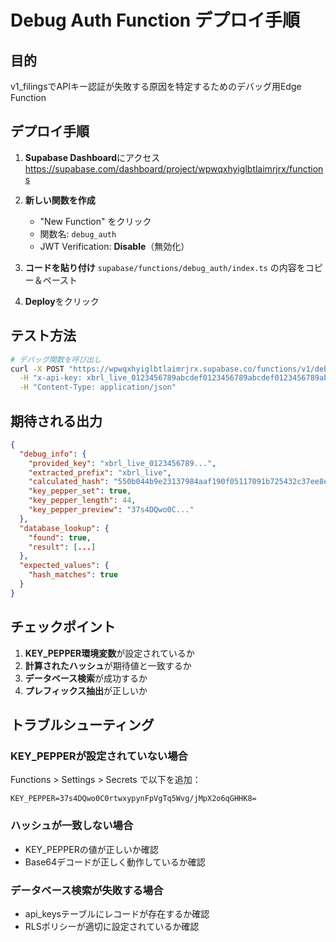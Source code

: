 # Debug Auth Function デプロイ手順

## 目的
v1_filingsでAPIキー認証が失敗する原因を特定するためのデバッグ用Edge Function

## デプロイ手順

1. **Supabase Dashboard**にアクセス
   https://supabase.com/dashboard/project/wpwqxhyiglbtlaimrjrx/functions

2. **新しい関数を作成**
   - "New Function" をクリック
   - 関数名: `debug_auth`
   - JWT Verification: **Disable**（無効化）

3. **コードを貼り付け**
   `supabase/functions/debug_auth/index.ts` の内容をコピー＆ペースト

4. **Deploy**をクリック

## テスト方法

```bash
# デバッグ関数を呼び出し
curl -X POST "https://wpwqxhyiglbtlaimrjrx.supabase.co/functions/v1/debug_auth" \
  -H "x-api-key: xbrl_live_0123456789abcdef0123456789abcdef0123456789abcdef0123456789abcd" \
  -H "Content-Type: application/json"
```

## 期待される出力

```json
{
  "debug_info": {
    "provided_key": "xbrl_live_0123456789...",
    "extracted_prefix": "xbrl_live",
    "calculated_hash": "550b044b9e23137984aaf190f05117091b725432c37ee8eddbcc165663490fd8",
    "key_pepper_set": true,
    "key_pepper_length": 44,
    "key_pepper_preview": "37s4DQwo0C..."
  },
  "database_lookup": {
    "found": true,
    "result": [...]
  },
  "expected_values": {
    "hash_matches": true
  }
}
```

## チェックポイント

1. **KEY_PEPPER環境変数**が設定されているか
2. **計算されたハッシュ**が期待値と一致するか
3. **データベース検索**が成功するか
4. **プレフィックス抽出**が正しいか

## トラブルシューティング

### KEY_PEPPERが設定されていない場合
Functions > Settings > Secrets で以下を追加：
```
KEY_PEPPER=37s4DQwo0C0rtwxypynFpVgTq5Wvg/jMpX2o6qGHHK8=
```

### ハッシュが一致しない場合
- KEY_PEPPERの値が正しいか確認
- Base64デコードが正しく動作しているか確認

### データベース検索が失敗する場合
- api_keysテーブルにレコードが存在するか確認
- RLSポリシーが適切に設定されているか確認